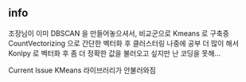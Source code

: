 ## info
  조장님이 이미 DBSCAN 을 만들어놓으셔서, 비교군으로 Kmeans 로 구축중
  CountVectorizing 으로 간단한 벡터화 후 클러스터링
  나중에 공부 더 많이 해서 Konlpy 로 벡터화 후 좀 더 정확한 값을 불러오고 싶지만 
  난 코딩을 못해...

Current Issue
KMeans 라이브러리가 안불러와짐

